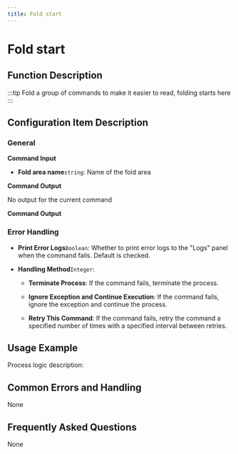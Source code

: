 ```yaml
---
title: Fold start
---
```


# Fold start

## Function Description

:::tip 
Fold a group of commands to make it easier to read, folding starts here
:::

## Configuration Item Description

### General

**Command Input**

- **Fold area name**`string`: Name of the fold area


**Command Output**

No output for the current command


**Command Output**

### Error Handling

- **Print Error Logs**`Boolean`: Whether to print error logs to the "Logs" panel when the command fails. Default is checked. 

- **Handling Method**`Integer`:

    - **Terminate Process**: If the command fails, terminate the process.

    - **Ignore Exception and Continue Execution**: If the command fails, ignore the exception and continue the process.

    - **Retry This Command**: If the command fails, retry the command a specified number of times with a specified interval between retries.

## Usage Example

Process logic description:

## Common Errors and Handling

None

## Frequently Asked Questions

None

